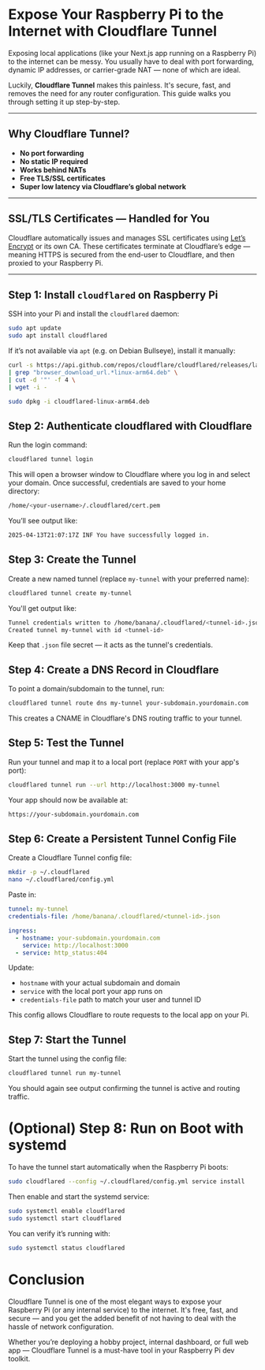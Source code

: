 # Expose Your Raspberry Pi to the Internet with Cloudflare Tunnel

Exposing local applications (like your Next.js app running on a Raspberry Pi) to the internet can be messy. You usually have to deal with port forwarding, dynamic IP addresses, or carrier-grade NAT — none of which are ideal.

Luckily, **Cloudflare Tunnel** makes this painless. It's secure, fast, and removes the need for any router configuration. This guide walks you through setting it up step-by-step.

---

## Why Cloudflare Tunnel?

- **No port forwarding**
- **No static IP required**
- **Works behind NATs**
- **Free TLS/SSL certificates**
- **Super low latency via Cloudflare’s global network**

---

## SSL/TLS Certificates — Handled for You

Cloudflare automatically issues and manages SSL certificates using [Let’s Encrypt](https://letsencrypt.org/) or its own CA. These certificates terminate at Cloudflare’s edge — meaning HTTPS is secured from the end-user to Cloudflare, and then proxied to your Raspberry Pi.

---

## Step 1: Install `cloudflared` on Raspberry Pi

SSH into your Pi and install the `cloudflared` daemon:

```bash
sudo apt update
sudo apt install cloudflared
```

If it’s not available via `apt` (e.g. on Debian Bullseye), install it manually:

```bash
curl -s https://api.github.com/repos/cloudflare/cloudflared/releases/latest \
| grep "browser_download_url.*linux-arm64.deb" \
| cut -d '"' -f 4 \
| wget -i -

sudo dpkg -i cloudflared-linux-arm64.deb
```

## Step 2: Authenticate cloudflared with Cloudflare

Run the login command:

```bash
cloudflared tunnel login
```

This will open a browser window to Cloudflare where you log in and select your domain. Once successful, credentials are saved to your home directory:

```bash
/home/<your-username>/.cloudflared/cert.pem
```

You’ll see output like:

```bash
2025-04-13T21:07:17Z INF You have successfully logged in.
```

## Step 3: Create the Tunnel

Create a new named tunnel (replace `my-tunnel` with your preferred name):

```bash
cloudflared tunnel create my-tunnel
```

You'll get output like:

```bash
Tunnel credentials written to /home/banana/.cloudflared/<tunnel-id>.json
Created tunnel my-tunnel with id <tunnel-id>
```

Keep that `.json` file secret — it acts as the tunnel's credentials.

## Step 4: Create a DNS Record in Cloudflare

To point a domain/subdomain to the tunnel, run:

```bash
cloudflared tunnel route dns my-tunnel your-subdomain.yourdomain.com
```

This creates a CNAME in Cloudflare's DNS routing traffic to your tunnel.

## Step 5: Test the Tunnel

Run your tunnel and map it to a local port (replace `PORT` with your app's port):

```bash
cloudflared tunnel run --url http://localhost:3000 my-tunnel
```

Your app should now be available at:

```bash
https://your-subdomain.yourdomain.com
```

## Step 6: Create a Persistent Tunnel Config File

Create a Cloudflare Tunnel config file:

```bash
mkdir -p ~/.cloudflared
nano ~/.cloudflared/config.yml
```

Paste in:

```yaml
tunnel: my-tunnel
credentials-file: /home/banana/.cloudflared/<tunnel-id>.json

ingress:
  - hostname: your-subdomain.yourdomain.com
    service: http://localhost:3000
  - service: http_status:404
```

Update:

- `hostname` with your actual subdomain and domain
- `service` with the local port your app runs on
- `credentials-file` path to match your user and tunnel ID

This config allows Cloudflare to route requests to the local app on your Pi.

## Step 7: Start the Tunnel

Start the tunnel using the config file:

```bash
cloudflared tunnel run my-tunnel
```

You should again see output confirming the tunnel is active and routing traffic.

# (Optional) Step 8: Run on Boot with systemd

To have the tunnel start automatically when the Raspberry Pi boots:

```bash
sudo cloudflared --config ~/.cloudflared/config.yml service install
```

Then enable and start the systemd service:

```bash
sudo systemctl enable cloudflared
sudo systemctl start cloudflared
```

You can verify it’s running with:

```bash
sudo systemctl status cloudflared
```

# Conclusion

Cloudflare Tunnel is one of the most elegant ways to expose your Raspberry Pi (or any internal service) to the internet. It's free, fast, and secure — and you get the added benefit of not having to deal with the hassle of network configuration.

Whether you’re deploying a hobby project, internal dashboard, or full web app — Cloudflare Tunnel is a must-have tool in your Raspberry Pi dev toolkit.
